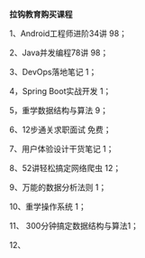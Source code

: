 **拉钩教育购买课程**



1、Android工程师进阶34讲   98；

2、Java并发编程78讲  98；

3、DevOps落地笔记  1；

4，Spring Boot实战开发 1；

5，重学数据结构与算法 9；

6、12步通关求职面试  免费；

7、用户体验设计干货笔记 1；

8、52讲轻松搞定网络爬虫 12；

9、万能的数据分析法则 1；

10、重学操作系统 1；

11、 300分钟搞定数据结构与算法1；

12、




